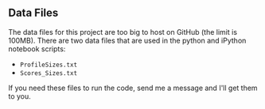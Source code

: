 ## Data Files

The data files for this project are too big to host on GitHub (the limit is 100MB). There are two data files that are
used in the python and iPython notebook scripts:

- `ProfileSizes.txt`
- `Scores_Sizes.txt`

If you need these files to run the code, send me a message and I'll get them to you.
